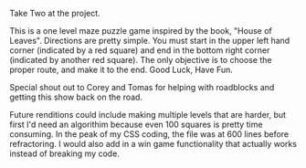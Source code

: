 Take Two at the project. 

This is a one level maze puzzle game inspired by the book, "House of Leaves". Directions are pretty simple. You must start in the upper left hand corner (indicated by a red square) and end in the bottom right corner (indicated by another red square). The only objective is to choose the proper route, and make it to the end. Good Luck, Have Fun. 


Special shout out to Corey and Tomas for helping with roadblocks and getting this show back on the road. 



Future renditions could include making multiple levels that are harder, but first I'd need an algorithim because even 100 squares is pretty time consuming. In the peak of my CSS coding, the file was at 600 lines before refractoring. I would also add in a win game functionality that actually works instead of breaking my code. 